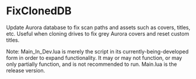 # FixClonedDB
Update Aurora database to fix scan paths and assets such as covers, titles, etc. Useful when cloning drives to fix grey Aurora covers and reset custom titles.

Note: Main_In_Dev.lua is merely the script in its currently-being-developed form in order to expand functionality. It may or may not function, or may only partially function, and is not recommended to run. Main.lua is the release version.
